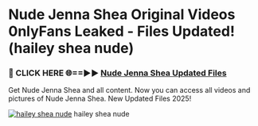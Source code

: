 # Nude Jenna Shea Original Videos 0nlyFans Leaked - Files Updated! (hailey shea nude)

<h3>🔴 CLICK HERE 🌐==►► <a href="https://tinyurl.com/2p9ay9w9" rel="nofollow">Nude Jenna Shea Updated Files</a></h3>

Get Nude Jenna Shea and all content. Now you can access all videos and pictures of Nude Jenna Shea. New Updated Files 2025!

[![hailey shea nude](https://i.imgur.com/KQgVmj3.gif)](https://tinyurl.com/2p9ay9w9)
hailey shea nude